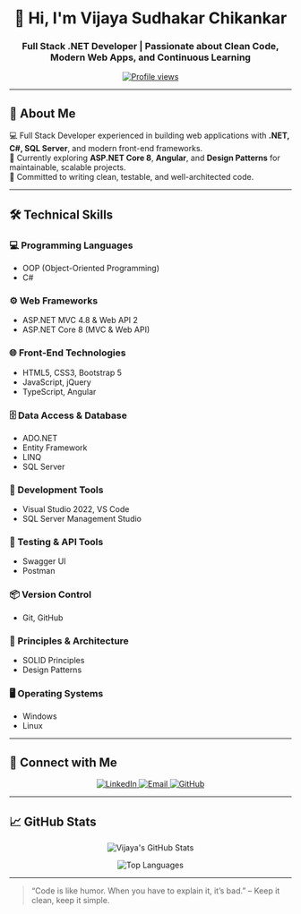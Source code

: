 <h1 align="center">👋 Hi, I'm Vijaya Sudhakar Chikankar</h1>
<h3 align="center">Full Stack .NET Developer | Passionate about Clean Code, Modern Web Apps, and Continuous Learning</h3>

<p align="center">
  <a href="https://github.com/vijayachikankar7">
    <img src="https://komarev.com/ghpvc/?username=vijayachikankar7&label=Profile%20views&color=0e75b6&style=flat" alt="Profile views" />
  </a>
</p>

---

## 🚀 About Me

💻 Full Stack Developer experienced in building web applications with **.NET, C#, SQL Server**, and modern front-end frameworks.  
🌱 Currently exploring **ASP.NET Core 8**, **Angular**, and **Design Patterns** for maintainable, scalable projects.  
🎯 Committed to writing clean, testable, and well-architected code.

---

## 🛠️ Technical Skills

### 💻 Programming Languages
- OOP (Object-Oriented Programming)
- C#

### ⚙️ Web Frameworks
- ASP.NET MVC 4.8 & Web API 2
- ASP.NET Core 8 (MVC & Web API)

### 🌐 Front-End Technologies
- HTML5, CSS3, Bootstrap 5
- JavaScript, jQuery
- TypeScript, Angular

### 🗄️ Data Access & Database
- ADO.NET
- Entity Framework
- LINQ
- SQL Server

### 🧰 Development Tools
- Visual Studio 2022, VS Code
- SQL Server Management Studio

### 🧪 Testing & API Tools
- Swagger UI
- Postman

### 📦 Version Control
- Git, GitHub

### 🎯 Principles & Architecture
- SOLID Principles
- Design Patterns

### 🖥️ Operating Systems
- Windows
- Linux

--- 
 
## 🤝 Connect with Me

<p align="center">
  <a href="https://www.linkedin.com/in/onkar-shinde-9771ab215/" target="_blank">
    <img src="https://img.shields.io/badge/LinkedIn-Connect-blue?style=for-the-badge&logo=linkedin" alt="LinkedIn">
  </a>
  <a href="mailto:vijayachikankar7@gmail.com">
    <img src="https://img.shields.io/badge/Email-Contact-red?style=for-the-badge&logo=gmail" alt="Email">
  </a>
  <a href="https://github.com/vijayachikankar7">
    <img src="https://img.shields.io/badge/GitHub-Follow-black?style=for-the-badge&logo=github" alt="GitHub">
  </a>
</p>

---

## 📈 GitHub Stats

<p align="center">
  <img src="https://github-readme-stats.vercel.app/api?username=vijayachikankar7&show_icons=true&theme=radical" alt="Vijaya's GitHub Stats" />
</p>
<p align="center">
  <img src="https://github-readme-stats.vercel.app/api/top-langs/?username=vijayachikankar7&layout=compact&theme=radical" alt="Top Languages" />
</p>

---

> “Code is like humor. When you have to explain it, it’s bad.” – Keep it clean, keep it simple.
